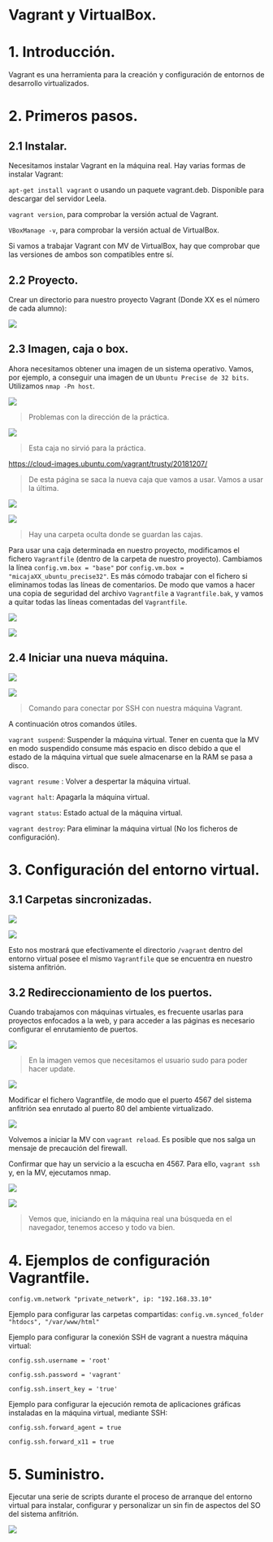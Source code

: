 # Vagrant y VirtualBox.

# 1. Introducción.

Vagrant es una herramienta para la creación y configuración de entornos
de desarrollo virtualizados.

# 2. Primeros pasos.

## 2.1 Instalar.

Necesitamos instalar Vagrant en la máquina real. Hay varias formas de instalar Vagrant:

`apt-get install vagrant` o
usando un paquete vagrant.deb. Disponible para descargar del servidor Leela.

`vagrant version`, para comprobar la versión actual de Vagrant.

`VBoxManage -v`, para comprobar la versión actual de VirtualBox.

Si vamos a trabajar Vagrant con MV de VirtualBox, hay que comprobar que las versiones de ambos son compatibles entre sí.

## 2.2 Proyecto.

Crear un directorio para nuestro proyecto Vagrant (Donde XX es el número de cada alumno):

![](./img/1.PNG)

## 2.3 Imagen, caja o box.

Ahora necesitamos obtener una imagen de un sistema operativo. Vamos, por ejemplo, a conseguir una imagen de un `Ubuntu Precise de 32 bits`. Utilizamos `nmap -Pn host`.

![](./img/2.PNG)

> Problemas con la dirección de la práctica.

![](./img/3.PNG)

> Esta caja no sirvió para la práctica.

https://cloud-images.ubuntu.com/vagrant/trusty/20181207/

> De esta página se saca la nueva caja que vamos a usar. Vamos a usar la última.

![](./img/4.PNG)

![](./img/5.PNG)

> Hay una carpeta oculta donde se guardan las cajas.

Para usar una caja determinada en nuestro proyecto, modificamos el fichero `Vagrantfile` (dentro de la carpeta de nuestro proyecto).
Cambiamos la línea `config.vm.box = "base"` por `config.vm.box = "micajaXX_ubuntu_precise32"`.
Es más cómodo trabajar con el fichero si eliminamos todas las líneas de comentarios. De modo que vamos a hacer una copia de seguridad del archivo `Vagrantfile` a `Vagrantfile.bak`, y vamos a quitar todas las líneas comentadas del `Vagrantfile`.

![](./img/6.PNG)

![](./img/7.PNG)

## 2.4 Iniciar una nueva máquina.

![](./img/8.PNG)

![](./img/9.PNG)

> Comando para conectar por SSH con nuestra máquina Vagrant.

A continuación otros comandos útiles.

`vagrant suspend`: Suspender la máquina virtual. Tener en cuenta que la MV en modo suspendido consume más espacio en disco debido a que el estado de la máquina virtual que suele almacenarse en la RAM se pasa a disco.

`vagrant resume` : Volver a despertar la máquina virtual.

`vagrant halt`: Apagarla la máquina virtual.

`vagrant status`: Estado actual de la máquina virtual.

`vagrant destroy`: Para eliminar la máquina virtual (No los ficheros de configuración).

# 3. Configuración del entorno virtual.

## 3.1 Carpetas sincronizadas.

![](./img/10.PNG)

![](./img/11.PNG)

Esto nos mostrará que efectivamente el directorio `/vagrant` dentro del entorno virtual posee el mismo `Vagrantfile` que se encuentra en nuestro sistema anfitrión.

## 3.2 Redireccionamiento de los puertos.

Cuando trabajamos con máquinas virtuales, es frecuente usarlas para proyectos enfocados a la web, y para acceder a las páginas es necesario configurar el enrutamiento de puertos.

![](./img/12.PNG)

> En la imagen vemos que necesitamos el usuario sudo para poder hacer update.

![](./img/13.PNG)

Modificar el fichero Vagrantfile, de modo que el puerto 4567 del sistema anfitrión sea enrutado al puerto 80 del ambiente virtualizado.

![](./img/14.PNG)

Volvemos a iniciar la MV con `vagrant reload`. Es posible que nos salga un mensaje de precaución del firewall.

Confirmar que hay un servicio a la escucha en 4567. Para ello, `vagrant ssh` y, en la MV, ejecutamos nmap.

![](./img/15.PNG)

![](./img/16.PNG)

> Vemos que, iniciando en la máquina real una búsqueda en el navegador, tenemos acceso y todo va bien.

# 4. Ejemplos de configuración Vagrantfile.

`config.vm.network "private_network", ip: "192.168.33.10"`

Ejemplo para configurar las carpetas compartidas:
`config.vm.synced_folder "htdocs", "/var/www/html"`

Ejemplo para configurar la conexión SSH de vagrant a nuestra máquina virtual:

`config.ssh.username = 'root'`

`config.ssh.password = 'vagrant'`

`config.ssh.insert_key = 'true'`

Ejemplo para configurar la ejecución remota de aplicaciones gráficas instaladas en la máquina virtual, mediante SSH:

`config.ssh.forward_agent = true`

`config.ssh.forward_x11 = true`

# 5. Suministro.

Ejecutar una serie de scripts durante el proceso de arranque del entorno virtual para instalar, configurar y personalizar un sin fin de aspectos del SO del sistema anfitrión.

![](./img/17.PNG)
